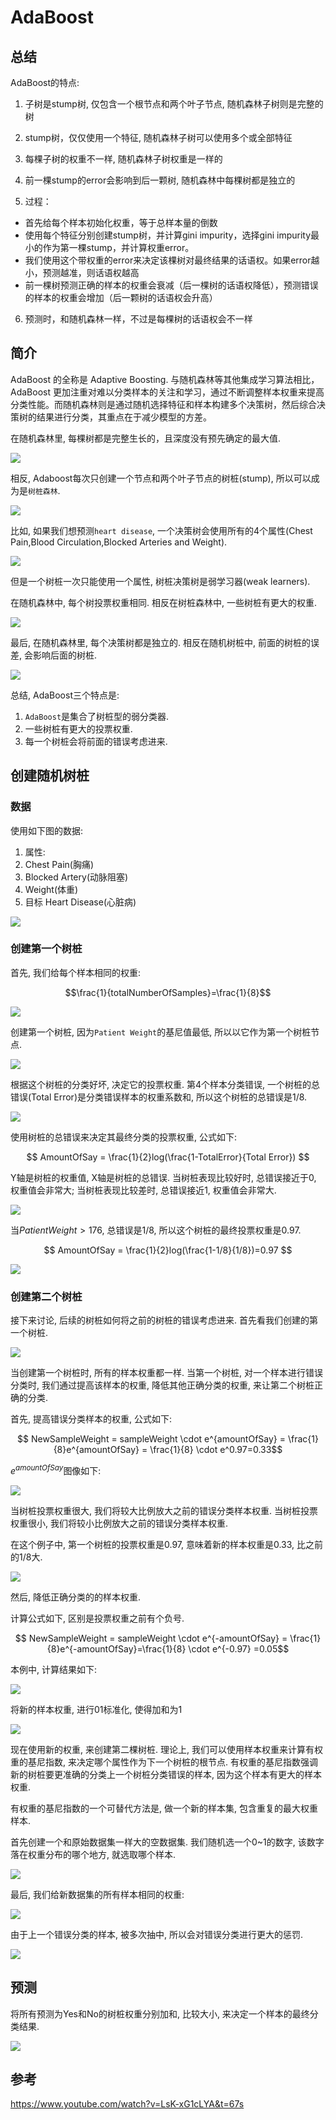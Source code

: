 # AdaBoost

## 总结
AdaBoost的特点:
  1. 子树是stump树, 仅包含一个根节点和两个叶子节点, 随机森林子树则是完整的树
  2. stump树，仅仅使用一个特征, 随机森林子树可以使用多个或全部特征
  3. 每棵子树的权重不一样, 随机森林子树权重是一样的
  4. 前一棵stump的error会影响到后一颗树, 随机森林中每棵树都是独立的


5. 过程：
  - 首先给每个样本初始化权重，等于总样本量的倒数
  - 使用每个特征分别创建stump树，并计算gini impurity，选择gini impurity最小的作为第一棵stump，并计算权重error。
  - 我们使用这个带权重的error来决定该棵树对最终结果的话语权。如果error越小，预测越准，则话语权越高
  - 前一棵树预测正确的样本的权重会衰减（后一棵树的话语权降低），预测错误的样本的权重会增加（后一颗树的话语权会升高）
6. 预测时，和随机森林一样，不过是每棵树的话语权会不一样

## 简介
AdaBoost 的全称是 Adaptive Boosting. 与随机森林等其他集成学习算法相比，AdaBoost 更加注重对难以分类样本的关注和学习，通过不断调整样本权重来提高分类性能。而随机森林则是通过随机选择特征和样本构建多个决策树，然后综合决策树的结果进行分类，其重点在于减少模型的方差。

在随机森林里, 每棵树都是完整生长的，且深度没有预先确定的最大值.

![](./自适应提升树/1.png)

相反, Adaboost每次只创建一个节点和两个叶子节点的树桩(stump), 所以可以成为是`树桩森林`.

![](./自适应提升树/2.png)

比如, 如果我们想预测`heart disease`, 一个决策树会使用所有的4个属性(Chest Pain,Blood Circulation,Blocked Arteries and Weight).

![](./自适应提升树/3.png)

但是一个树桩一次只能使用一个属性, 树桩决策树是弱学习器(weak learners).

在随机森林中, 每个树投票权重相同. 相反在树桩森林中, 一些树桩有更大的权重.

![](./自适应提升树/4.png)

最后, 在随机森林里, 每个决策树都是独立的. 相反在随机树桩中, 前面的树桩的误差, 会影响后面的树桩.

![](./自适应提升树/5.png)

总结, AdaBoost三个特点是:

1. `AdaBoost`是集合了树桩型的弱分类器. 
2. 一些树桩有更大的投票权重.
3. 每一个树桩会将前面的错误考虑进来.

## 创建随机树桩

### 数据
使用如下图的数据: 
1. 属性:
  1. Chest Pain(胸痛)
  2. Blocked Artery(动脉阻塞)
  3. Weight(体重)
2. 目标
  Heart Disease(心脏病)

![](./自适应提升树/6.png)

### 创建第一个树桩

首先, 我们给每个样本相同的权重:

$$\frac{1}{totalNumberOfSamples}=\frac{1}{8}$$

![](./自适应提升树/7.png)

创建第一个树桩, 因为`Patient Weight`的基尼值最低, 所以以它作为第一个树桩节点.

![](./自适应提升树/8.png)

根据这个树桩的分类好坏, 决定它的投票权重. 第4个样本分类错误, 一个树桩的总错误(Total Error)是分类错误样本的权重系数和, 所以这个树桩的总错误是1/8.

![](./自适应提升树/9.png)

使用树桩的总错误来决定其最终分类的投票权重, 公式如下:

$$ AmountOfSay = \frac{1}{2}log(\frac{1-TotalError}{Total Error}) $$

Y轴是树桩的权重值, X轴是树桩的总错误. 当树桩表现比较好时, 总错误接近于0, 权重值会非常大; 当树桩表现比较差时, 总错误接近1, 权重值会非常大.

![](./自适应提升树/10.png)

当$Patient Weight > 176$, 总错误是1/8, 所以这个树桩的最终投票权重是0.97. 


$$ AmountOfSay = \frac{1}{2}log(\frac{1-1/8}{1/8})=0.97 $$

![](./自适应提升树/11.png)


### 创建第二个树桩
接下来讨论, 后续的树桩如何将之前的树桩的错误考虑进来. 首先看我们创建的第一个树桩.

![](./自适应提升树/12.png)

当创建第一个树桩时, 所有的样本权重都一样. 当第一个树桩, 对一个样本进行错误分类时, 我们通过提高该样本的权重, 降低其他正确分类的权重, 来让第二个树桩正确的分类.

首先, 提高错误分类样本的权重, 公式如下:

$$ NewSampleWeight = sampleWeight \cdot e^{amountOfSay}  = \frac{1}{8}e^{amountOfSay} = \frac{1}{8} \cdot e^0.97=0.33$$

$e^{amountOfSay}$图像如下:

![](./自适应提升树/13.png)

当树桩投票权重很大, 我们将较大比例放大之前的错误分类样本权重. 当树桩投票权重很小, 我们将较小比例放大之前的错误分类样本权重.

在这个例子中, 第一个树桩的投票权重是0.97, 意味着新的样本权重是0.33, 比之前的1/8大.

![](./自适应提升树/14.png)


然后, 降低正确分类的的样本权重.

计算公式如下, 区别是投票权重之前有个负号.

$$ NewSampleWeight = sampleWeight \cdot e^{-amountOfSay} = \frac{1}{8}e^{-amountOfSay}=\frac{1}{8} \cdot e^{-0.97} =0.05$$

本例中, 计算结果如下:

![](./自适应提升树/15.png)

将新的样本权重, 进行01标准化, 使得加和为1

![](./自适应提升树/16.png)

现在使用新的权重, 来创建第二棵树桩. 理论上, 我们可以使用样本权重来计算有权重的基尼指数, 来决定哪个属性作为下一个树桩的根节点. 有权重的基尼指数强调新的树桩要更准确的分类上一个树桩分类错误的样本, 因为这个样本有更大的样本权重.

有权重的基尼指数的一个可替代方法是, 做一个新的样本集, 包含重复的最大权重样本.

首先创建一个和原始数据集一样大的空数据集. 我们随机选一个0~1的数字, 该数字落在权重分布的哪个地方, 就选取哪个样本.

![](./自适应提升树/17.gif)


最后, 我们给新数据集的所有样本相同的权重:

![](./自适应提升树/18.png)

由于上一个错误分类的样本, 被多次抽中, 所以会对错误分类进行更大的惩罚.

![](./自适应提升树/19.png)

## 预测

将所有预测为Yes和No的树桩权重分别加和, 比较大小, 来决定一个样本的最终分类结果.



![](./自适应提升树/20.png)


## 参考

https://www.youtube.com/watch?v=LsK-xG1cLYA&t=67s